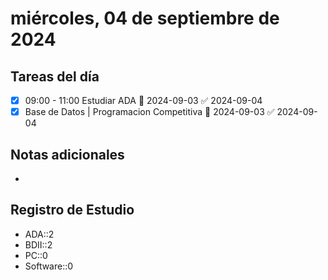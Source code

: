 # miércoles, 04 de septiembre de 2024

## Tareas del día
- [x] 09:00 - 11:00 Estudiar ADA 📅 2024-09-03 ✅ 2024-09-04
- [x] Base de Datos | Programacion Competitiva 📅 2024-09-03 ✅ 2024-09-04
## Notas adicionales
- 
## Registro de Estudio
- ADA::2
- BDII::2
- PC::0
- Software::0
